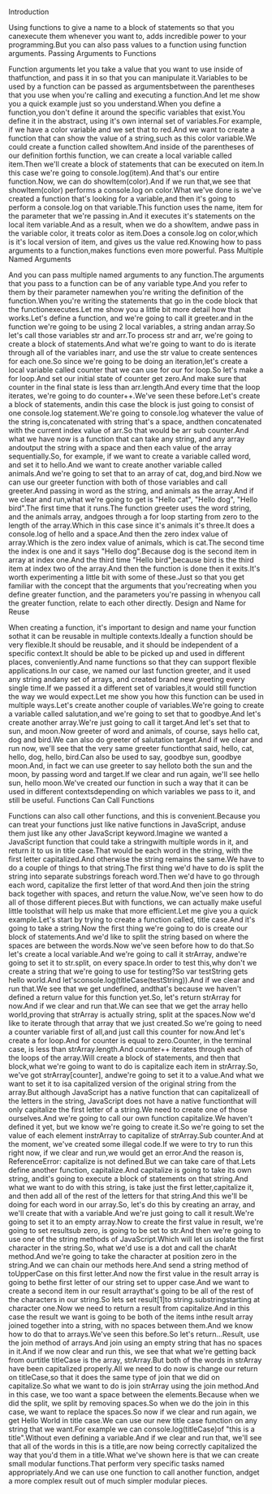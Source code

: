 Introduction

Using functions to give a name to a block of statements so that you canexecute them whenever you want to, adds incredible power to your programming.But you can also pass values to a function using function arguments.
Passing Arguments to Functions

Function arguments let you take a value that you want to use inside of thatfunction, and pass it in so that you can manipulate it.Variables to be used by a function can be passed as argumentsbetween the parentheses that you use when you're calling and executing a function.And let me show you a quick example just so you understand.When you define a function,you don't define it around the specific variables that exist.You define it in the abstract, using it's own internal set of variables.For example, if we have a color variable and we set that to red.And we want to create a function that can show the value of a string,such as this color variable.We could create a function called showItem.And inside of the parentheses of our definition forthis function, we can create a local variable called item.Then we'll create a block of statements that can be executed on item.In this case we're going to console.log(item).And that's our entire function.Now, we can do showItem(color).And if we run that,we see that showItem(color) performs a console.log on color.What we've done is we've created a function that's looking for a variable,and then it's going to perform a console.log on that variable.This function uses the name, item for the parameter that we're passing in.And it executes it's statements on the local item variable.And as a result, when we do a showItem, andwe pass in the variable color, it treats color as item.Does a console.log on color,which is it's local version of item, and gives us the value red.Knowing how to pass arguments to a function,makes functions even more powerful.
Pass Multiple Named Arguments

And you can pass multiple named arguments to any function.The arguments that you pass to a function can be of any variable type.And you refer to them by their parameter namewhen you're writing the definition of the function.When you're writing the statements that go in the code block that the functionexecutes.Let me show you a little bit more detail how that works.Let's define a function, and we're going to call it greeter.and in the function we're going to be using 2 local variables, a string andan array.So let's call those variables str and arr.To process str and arr, we're going to create a block of statements.And what we're going to want to do is iterate through all of the variables inarr, and use the str value to create sentences for each one.So since we're going to be doing an iteration,let's create a local variable called counter that we can use for our for loop.So let's make a for loop.And set our initial state of counter get zero.And make sure that counter in the final state is less than arr.length.And every time that the loop iterates, we're going to do counter++.We've seen these before.Let's create a block of statements, andin this case the block is just going to consist of one console.log statement.We're going to console.log whatever the value of the string is,concatenated with string that's a space, andthen concatenated with the current index value of arr.So that would be arr sub counter.And what we have now is a function that can take any string, and any array andoutput the string with a space and then each value of the array sequentially.So, for example, if we want to create a variable called word, and set it to hello.And we want to create another variable called animals.And we're going to set that to an array of cat, dog,and bird.Now we can use our greeter function with both of those variables and call greeter.And passing in word as the string, and animals as the array.And if we clear and run,what we're going to get is "Hello cat", "Hello dog", "Hello bird".The first time that it runs.The function greeter uses the word string, and the animals array, andgoes through a for loop starting from zero to the length of the array.Which in this case since it's animals it's three.It does a console.log of hello and a space.And then the zero index value of array.Which is the zero index value of animals, which is cat.The second time the index is one and it says "Hello dog".Because dog is the second item in array at index one.And the third time "Hello bird",because bird is the third item at index two of the array.And then the function is done then it exits.It's worth experimenting a little bit with some of these.Just so that you get familiar with the concept that the arguments that you'recreating when you define greater function, and the parameters you're passing in whenyou call the greater function, relate to each other directly.
Design and Name for Reuse

When creating a function, it's important to design and name your function sothat it can be reusable in multiple contexts.Ideally a function should be very flexible.It should be reusable, and it should be independent of a specific context.It should be able to be picked up and used in different places, conveniently.And name functions so that they can support flexible applications.In our case, we named our last function greeter, and it used any string andany set of arrays, and created brand new greeting every single time.If we passed it a different set of variables,it would still function the way we would expect.Let me show you how this function can be used in multiple ways.Let's create another couple of variables.We're going to create a variable called salutation,and we're going to set that to goodbye.And let's create another array.We're just going to call it target.And let's set that to sun, and moon.Now greeter of word and animals, of course, says hello cat, dog and bird.We can also do greeter of salutation target.And if we clear and run now, we'll see that the very same greeter functionthat said, hello, cat, hello, dog, hello, bird.Can also be used to say, goodbye sun, goodbye moon.And, in fact we can use greeter to say helloto both the sun and the moon, by passing word and target.If we clear and run again, we'll see hello sun, hello moon.We've created our function in such a way that it can be used in different contextsdepending on which variables we pass to it, and still be useful.
Functions Can Call Functions

Functions can also call other functions, and this is convenient.Because you can treat your functions just like native functions in JavaScript, anduse them just like any other JavaScript keyword.Imagine we wanted a JavaScript function that could take a stringwith multiple words in it, and return it to us in title case.That would be each word in the string, with the first letter capitalized.And otherwise the string remains the same.We have to do a couple of things to that string.The first thing we'd have to do is split the string into separate substrings foreach word.Then we'd have to go through each word, capitalize the first letter of that word.And then join the string back together with spaces, and return the value.Now, we've seen how to do all of those different pieces.But with functions, we can actually make useful little toolsthat will help us make that more efficient.Let me give you a quick example.Let's start by trying to create a function called, title case.And it's going to take a string.Now the first thing we're going to do is create our block of statements.And we'd like to split the string based on where the spaces are between the words.Now we've seen before how to do that.So let's create a local variable.And we're going to call it strArray, andwe're going to set it to str.split, on every space.In order to test this,why don't we create a string that we're going to use for testing?So var testString gets hello world.And let'sconsole.log(titleCase(testString)).And if we clear and run that.We see that we get undefined, andthat's because we haven't defined a return value for this function yet.So, let's return strArray for now.And if we clear and run that.We can see that we get the array hello world,proving that strArray is actually string, split at the spaces.Now we'd like to iterate through that array that we just created.So we're going to need a counter variable first of all,and just call this counter for now.And let's create a for loop.And for counter is equal to zero.Counter, in the terminal case, is less than strArray.length.And counter++ iterates through each of the loops of the array.Will create a block of statements, and then that block,what we're going to want to do is capitalize each item in strArray.So, we've got strArray[counter], andwe're going to set it to a value.And what we want to set it to isa capitalized version of the original string from the array.But although JavaScript has a native function that can capitalizeall of the letters in the string, JavaScript does not have a native functionthat will only capitalize the first letter of a string.We need to create one of those ourselves.And we're going to call our own function capitalize.We haven't defined it yet, but we know we're going to create it.So we're going to set the value of each element instrArray to capitalize of strArray.Sub counter.And at the moment, we've created some illegal code.If we were to try to run this right now, if we clear and run,we would get an error.And the reason is, ReferenceError: capitalize is not defined.But we can take care of that.Lets define another function, capitalize.And capitalize is going to take its own string, andit's going to execute a block of statements on that string.And what we want to do with this string, is take just the first letter,capitalize it, and then add all of the rest of the letters for that string.And this we'll be doing for each word in our array.So, let's do this by creating an array, and we'll create that with a variable.And we're just going to call it result.We're going to set it to an empty array.Now to create the first value in result, we're going to set resultsub zero, is going to be set to str.And then we're going to use one of the string methods of JavaScript.Which will let us isolate the first character in the string.So, what we'd use is a dot and call the charAt method.And we're going to take the character at position zero in the string.And we can chain our methods here.And send a string method of toUpperCase on this first letter.And now the first value in the result array is going to bethe first letter of our string set to upper case.And we want to create a second item in our result arraythat's going to be all of the rest of the characters in our string.So lets set result[1]to string.substringstarting at character one.Now we need to return a result from capitalize.And in this case the result we want is going to be both of the items inthe result array joined together into a string, with no spaces between them.And we know how to do that to arrays.We've seen this before.So let's return...Result, use the join method of arrays.And join using an empty string that has no spaces in it.And if we now clear and run this, we see that what we're getting back from ourtitle titleCase is the array, strArray.But both of the words in strArray have been capitalized properly.All we need to do now is change our return on titleCase,so that it does the same type of join that we did on capitalize.So what we want to do is join strArray using the join method.And in this case, we too want a space between the elements.Because when we did the split, we split by removing spaces.So when we do the join in this case, we want to replace the spaces.So now if we clear and run again, we get Hello World in title case.We can use our new title case function on any string that we want.For example we can console.log(titleCase)of "this is a title".Without even defining a variable.And if we clear and run that, we'll see that all of the words in this is a title,are now being correctly capitalized the way that you'd them in a title.What we've shown here is that we can create small modular functions.That perform very specific tasks named appropriately.And we can use one function to call another function, andget a more complex result out of much simpler modular pieces.